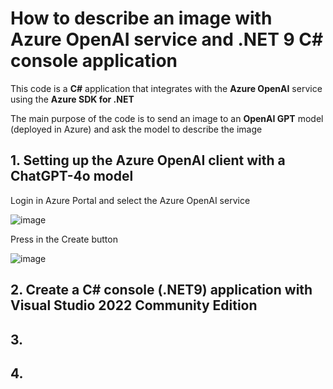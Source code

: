 # How to describe an image with Azure OpenAI service and .NET 9 C# console application

This code is a **C#** application that integrates with the **Azure OpenAI** service using the **Azure SDK for .NET**

The main purpose of the code is to send an image to an **OpenAI GPT** model (deployed in Azure) and ask the model to describe the image

## 1. Setting up the Azure OpenAI client with a ChatGPT-4o model

Login in Azure Portal and select the Azure OpenAI service

![image](https://github.com/user-attachments/assets/0d6b477a-1b8b-4426-ab69-0e12971ddc63)

Press in the Create button

![image](https://github.com/user-attachments/assets/04102886-7a19-4f83-b3db-b27f035b4cfd)





## 2. Create a C# console (.NET9) application with Visual Studio 2022 Community Edition







## 3. 


## 4. 


